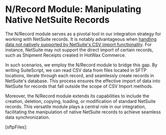 # N/Record Module: Manipulating Native NetSuite Records

The N/Record module serves as a pivotal tool in our integration strategy for working with NetSuite records. It is notably advantageous when [handling data not natively supported by NetSuite's CSV import functionality][csvSupport]. For instance, NetSuite may not support the direct import of certain records, such as Shipment Receipts created in HotWax Commerce.

In such scenarios, we employ the N/Record module to bridge this gap. By writing SuiteScript, we can read CSV data from files located in SFTP locations, iterate through each record, and seamlessly create records in NetSuite's database. This process ensures the effective import of data into NetSuite for records that fall outside the scope of CSV Import methods.

Moreover, the N/Record module extends its capabilities to include the creation, deletion, copying, loading, or modification of standard NetSuite records. This versatile module plays a central role in our integration, facilitating the manipulation of native NetSuite records to achieve seamless data synchronization.

<!-- page links -->

[csvSupport]:https://docs.oracle.com/en/cloud/saas/netsuite/ns-online-help/section_N356360.html#Supported-Record-Types-for-CSV-Import

<!-- add link to NFile page -->
[sftpFiles]: